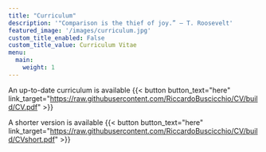 ```yaml
---
title: "Curriculum"
description: '"Comparison is the thief of joy.” — T. Roosevelt'
featured_image: '/images/curriculum.jpg'
custom_title_enabled: False
custom_title_value: Curriculum Vitae
menu:
  main:
    weight: 1
---
```


An up-to-date curriculum is available {{< button button_text="here" link_target="https://raw.githubusercontent.com/RiccardoBuscicchio/CV/build/CV.pdf" >}}

A shorter version is available {{< button button_text="here" link_target="https://raw.githubusercontent.com/RiccardoBuscicchio/CV/build/CVshort.pdf" >}}
